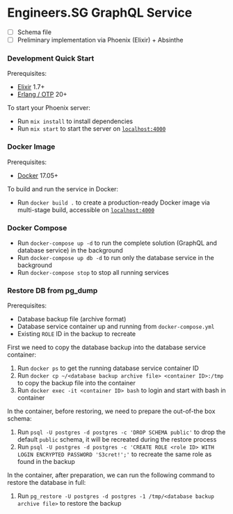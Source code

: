 # Engineers.SG GraphQL Service

- [ ] Schema file
- [ ] Preliminary implementation via Phoenix (Elixir) + Absinthe

### Development Quick Start

Prerequisites:

  * [Elixir] 1.7+
  * [Erlang / OTP] 20+

To start your Phoenix server:

  * Run `mix install` to install dependencies
  * Run `mix start` to start the server on [`localhost:4000`](http://localhost:4000)

### Docker Image

Prerequisites:

  * [Docker] 17.05+

To build and run the service in Docker:

  * Run `docker build .` to create a production-ready Docker image via multi-stage build, accessible on [`localhost:4000`](http://localhost:4000)


### Docker Compose

  * Run `docker-compose up -d` to run the complete solution (GraphQL and database service) in the background
  * Run `docker-compose up db -d` to run only the database service in the background
  * Run `docker-compose stop` to stop all running services

### Restore DB from pg_dump

Prerequisites:

  * Database backup file (archive format)
  * Database service container up and running from `docker-compose.yml`
  * Existing `ROLE` ID in the backup to recreate

First we need to copy the database backup into the database service container:

  1. Run `docker ps` to get the running database service container ID
  1. Run `docker cp ~/<database backup archive file> <container ID>:/tmp` to copy the backup file into the container
  1. Run `docker exec -it <container ID> bash` to login and start with bash in container

In the container, before restoring, we need to prepare the out-of-the box schema:

  1. Run `psql -U postgres -d postgres -c 'DROP SCHEMA public'` to drop the default `public` schema, it will be recreated during the restore process
  1. Run `psql -U postgres -d postgres -c 'CREATE ROLE <role ID> WITH LOGIN ENCRYPTED PASSWORD 'S3cret!';'` to recreate the same role as found in the backup

In the container, after preparation, we can run the following command to restore the database in full:

  1. Run `pg_restore -U postgres -d postgres -1 /tmp/<database backup archive file>` to restore the backup


[Docker]: https://www.docker.com/
[Elixir]: https://elixir-lang.org/
[Erlang / OTP]: https://www.erlang.org/
